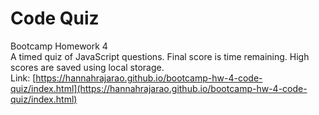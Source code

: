 # Code Quiz
Bootcamp Homework 4  
A timed quiz of JavaScript questions. Final score is time remaining. High scores are saved using local storage.  
Link: [https://hannahrajarao.github.io/bootcamp-hw-4-code-quiz/index.html](https://hannahrajarao.github.io/bootcamp-hw-4-code-quiz/index.html)